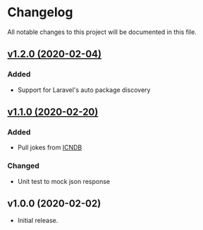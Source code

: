 # Changelog

All notable changes to this project will be documented in this file.

## [v1.2.0 (2020-02-04)](https://github.com/rkukuh/one-line-jokes/compare/v1.1.0...v1.2.0)

### Added

- Support for Laravel's auto package discovery

## [v1.1.0 (2020-02-20)](https://github.com/rkukuh/one-line-jokes/compare/v1.0.0...v1.1.0)

### Added

- Pull jokes from [ICNDB](http://www.icndb.com/)

### Changed

- Unit test to mock json response

## v1.0.0 (2020-02-02)

- Initial release.
